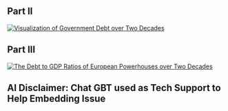 ## Part II


<div class='tableauPlaceholder' id='viz1743564407143' style='position: relative'>
    <noscript>
        <a href='#'>
            <img alt='Visualization of Government Debt over Two Decades' 
                 src='https://public.tableau.com/static/images/Vi/Viz_Gov_Debt_2_Decades_RAV/Sheet1/1_rss.png' 
                 style='border: none' />
        </a>
    </noscript>
    <object class='tableauViz' style='display:none;'>
        <param name='host_url' value='https://public.tableau.com/' /> 
        <param name='embed_code_version' value='3' /> 
        <param name='site_root' value='' />
        <param name='name' value='Viz_Gov_Debt_2_Decades_RAV/Sheet1' />
        <param name='tabs' value='no' />
        <param name='toolbar' value='yes' />
        <param name='static_image' value='https://public.tableau.com/static/images/Vi/Viz_Gov_Debt_2_Decades_RAV/Sheet1/1.png' />
        <param name='animate_transition' value='yes' />
        <param name='display_static_image' value='yes' />
        <param name='display_spinner' value='yes' />
        <param name='display_overlay' value='yes' />
        <param name='display_count' value='yes' />
        <param name='language' value='en-US' />
    </object>
</div>

<script type='text/javascript'>
    var divElement = document.getElementById('viz1743564407143'); 
    var vizElement = divElement.getElementsByTagName('object')[0]; 
    vizElement.style.width = '100%'; 
    vizElement.style.height = (divElement.offsetWidth * 0.75) + 'px'; 
    
    var scriptElement = document.createElement('script'); 
    scriptElement.src = 'https://public.tableau.com/javascripts/api/viz_v1.js'; 
    vizElement.parentNode.insertBefore(scriptElement, vizElement);
</script>





## Part III

<div class='tableauPlaceholder' id='viz1743564482780' style='position: relative'>
    <noscript>
        <a href='#'>
            <img alt='The Debt to GDP Ratios of European Powerhouses over Two Decades' 
                 src='https://public.tableau.com/static/images/Eu/Eup_Pow_DebttoGDP_2_Dec_v2024_3/Sheet2/1_rss.png' 
                 style='border: none' />
        </a>
    </noscript>
    <object class='tableauViz' style='display:none;'>
        <param name='host_url' value='https://public.tableau.com/' /> 
        <param name='embed_code_version' value='3' /> 
        <param name='site_root' value='' />
        <param name='name' value='Eup_Pow_DebttoGDP_2_Dec_v2024_3/Sheet2' />
        <param name='tabs' value='no' />
        <param name='toolbar' value='yes' />
        <param name='static_image' value='https://public.tableau.com/static/images/Eu/Eup_Pow_DebttoGDP_2_Dec_v2024_3/Sheet2/1.png' />
        <param name='animate_transition' value='yes' />
        <param name='display_static_image' value='yes' />
        <param name='display_spinner' value='yes' />
        <param name='display_overlay' value='yes' />
        <param name='display_count' value='yes' />
        <param name='language' value='en-US' />
    </object>
</div>

<script type='text/javascript'>
    var divElement = document.getElementById('viz1743564482780'); 
    var vizElement = divElement.getElementsByTagName('object')[0]; 
    vizElement.style.width = '100%'; 
    vizElement.style.height = (divElement.offsetWidth * 0.75) + 'px'; 
    
    var scriptElement = document.createElement('script'); 
    scriptElement.src = 'https://public.tableau.com/javascripts/api/viz_v1.js'; 
    vizElement.parentNode.insertBefore(scriptElement, vizElement);
</script>




## AI Disclaimer: Chat GBT used as Tech Support to Help Embedding Issue 

